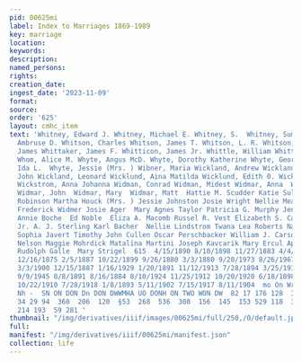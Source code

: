 ```yaml
---
pid: 00625mi
label: Index to Marriages 1869-1989
key: marriage
location: 
keywords: 
description: 
named_persons: 
rights: 
creation_date: 
ingest_date: '2023-11-09'
format: 
source: 
order: '625'
layout: cmhc_item
text: 'Whitney, Edward J. Whitney, Michael E. Whitney, S.  Whitney, Sumner Whitson,
  Ambruse D. Whitson, Charles Whitson, James T. Whitson, L. R. Whitson, Mary Ann Whittaker,
  James Whittaker, James F. Whitticon, James Jr. Whittle, William Whittlesey, John
  Whom, Alice M. Whyte, Angus McD. Whyte, Dorothy Katherine Whyte, George W. Whyte,
  Ida L.  Whyte, Jessie (Mrs. ) Wibner, Maria Wickland, Andrew Wickland, Charles Wickland,
  John Wickland, Leonard Wicklund, Aina Matilda Wicklund, Edith 0. Wicklund, Hilma
  Wickstrom, Anna Johanna Widman, Conrad Widman, Midest Widmar, Anna  Widmar, Jerry
  Widmar, John  Widmar, Mary  Widmar, Matt  Hattie M. Scudder Katie Sullivan  May
  Robinson Martha Houck (Mrs. ) Jessie Johnston Josie Wright Nellie Mead  Mary Ball
  Frederick Widmer Josie Ager  Mary Agnes Taylor Patricia G. Murphy Jennie Roberts
  Annie Boche  Ed Noble  Eliza A. Macomb Russel R. Vest Elizabeth S. Cain Austin Blakey
  Jr. A. J. Sterling Karl Bacher  Nellie Lindstrom Twana Lea Roberts Nathilda Kulla
  Sophia Javert Timothy John Cullen Oscar Perschbacker William J. Carson Edward A.
  Nelson Maggie Mohrdick Matalina Martini Joseph Kavcarik Mary Ercul Apolinia Pujrdar
  Rudolph Galle  Mary Strigel  615  4/15/1890 8/10/1898 11/27/1883 4/4/1891 12/7/1875
  12/16/1875 2/5/1887 10/22/1899 9/26/1880 3/3/1880 9/20/1973 8/26/1967 1/6/1881 11/7/1898
  3/3/1900 12/15/1887 1/16/1929 1/20/1891 11/12/1913 7/28/1894 3/25/1913 12/14/1886
  9/9/1945 8/8/1891 8/16/1884 8/10/1924 11/25/1912 10/20/1920 6/18/1898 4/22/1888
  10/22/1910 7/28/1918 1/8/1893 5/11/1902 7/15/1917 8/11/1904  mo On Wr KY DWNs DD  a)
  Nh -  SN ON DON Dn DON DWWMHA UO DONH ON TWO WON DW  82 17 176 128  315 72 19 73  239  136
  34 29 94  360  206  120  §53  268  536  308  156  145  153 529 118  376 481  76
  214 193  59 281 '
thumbnail: "/img/derivatives/iiif/images/00625mi/full/250,/0/default.jpg"
full: 
manifest: "/img/derivatives/iiif/00625mi/manifest.json"
collection: life
---
```

